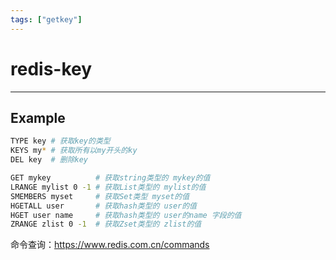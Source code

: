 ```yaml
---
tags: ["getkey"]
---
```

# redis-key
---
## Example

```bash
TYPE key # 获取key的类型
KEYS my* # 获取所有以my开头的ky
DEL key  # 删除key

GET mykey          # 获取string类型的 mykey的值
LRANGE mylist 0 -1 # 获取List类型的 mylist的值
SMEMBERS myset     # 获取Set类型 myset的值
HGETALL user       # 获取hash类型的 user的值
HGET user name     # 获取hash类型的 user的name 字段的值
ZRANGE zlist 0 -1  # 获取Zset类型的 zlist的值
```

命令查询：https://www.redis.com.cn/commands
